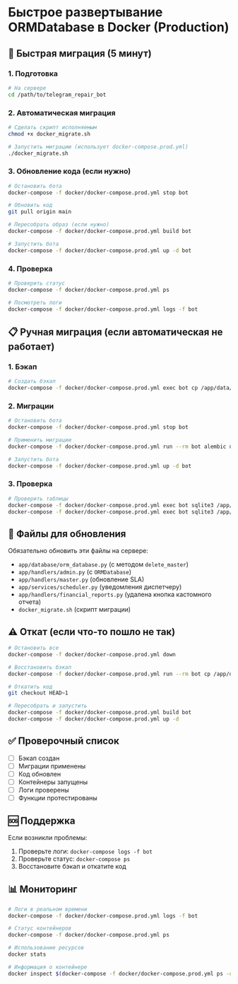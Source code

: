 # Быстрое развертывание ORMDatabase в Docker (Production)

## 🚀 Быстрая миграция (5 минут)

### 1. Подготовка
```bash
# На сервере
cd /path/to/telegram_repair_bot
```

### 2. Автоматическая миграция
```bash
# Сделать скрипт исполняемым
chmod +x docker_migrate.sh

# Запустить миграцию (использует docker-compose.prod.yml)
./docker_migrate.sh
```

### 3. Обновление кода (если нужно)
```bash
# Остановить бота
docker-compose -f docker/docker-compose.prod.yml stop bot

# Обновить код
git pull origin main

# Пересобрать образ (если нужно)
docker-compose -f docker/docker-compose.prod.yml build bot

# Запустить бота
docker-compose -f docker/docker-compose.prod.yml up -d bot
```

### 4. Проверка
```bash
# Проверить статус
docker-compose -f docker/docker-compose.prod.yml ps

# Посмотреть логи
docker-compose -f docker/docker-compose.prod.yml logs -f bot
```

## 📋 Ручная миграция (если автоматическая не работает)

### 1. Бэкап
```bash
# Создать бэкап
docker-compose -f docker/docker-compose.prod.yml exec bot cp /app/data/bot_database.db /app/data/bot_database_backup_$(date +%Y%m%d_%H%M%S).db
```

### 2. Миграции
```bash
# Остановить бота
docker-compose -f docker/docker-compose.prod.yml stop bot

# Применить миграции
docker-compose -f docker/docker-compose.prod.yml run --rm bot alembic upgrade head

# Запустить бота
docker-compose -f docker/docker-compose.prod.yml up -d bot
```

### 3. Проверка
```bash
# Проверить таблицы
docker-compose -f docker/docker-compose.prod.yml exec bot sqlite3 /app/data/bot_database.db ".schema orders"
docker-compose -f docker/docker-compose.prod.yml exec bot sqlite3 /app/data/bot_database.db ".schema masters"
```

## 🔧 Файлы для обновления

Обязательно обновить эти файлы на сервере:
- `app/database/orm_database.py` (с методом `delete_master`)
- `app/handlers/admin.py` (с `ORMDatabase`)
- `app/handlers/master.py` (обновление SLA)
- `app/services/scheduler.py` (уведомления диспетчеру)
- `app/handlers/financial_reports.py` (удалена кнопка кастомного отчета)
- `docker_migrate.sh` (скрипт миграции)

## ⚠️ Откат (если что-то пошло не так)

```bash
# Остановить все
docker-compose -f docker/docker-compose.prod.yml down

# Восстановить бэкап
docker-compose -f docker/docker-compose.prod.yml run --rm bot cp /app/data/bot_database_backup_YYYYMMDD_HHMMSS.db /app/data/bot_database.db

# Откатить код
git checkout HEAD~1

# Пересобрать и запустить
docker-compose -f docker/docker-compose.prod.yml build bot
docker-compose -f docker/docker-compose.prod.yml up -d
```

## ✅ Проверочный список

- [ ] Бэкап создан
- [ ] Миграции применены
- [ ] Код обновлен
- [ ] Контейнеры запущены
- [ ] Логи проверены
- [ ] Функции протестированы

## 🆘 Поддержка

Если возникли проблемы:
1. Проверьте логи: `docker-compose logs -f bot`
2. Проверьте статус: `docker-compose ps`
3. Восстановите бэкап и откатите код

## 📊 Мониторинг

```bash
# Логи в реальном времени
docker-compose -f docker/docker-compose.prod.yml logs -f bot

# Статус контейнеров
docker-compose -f docker/docker-compose.prod.yml ps

# Использование ресурсов
docker stats

# Информация о контейнере
docker inspect $(docker-compose -f docker/docker-compose.prod.yml ps -q bot)
```
